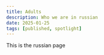 ```yaml
---
title: Adults
description: Who we are in russian
date: 2025-01-25
tags: [published, spotlight]
---
```


This is the russian page

